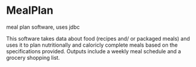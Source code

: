 # MealPlan
meal plan software, uses jdbc

This software takes data about food (recipes and/ or packaged meals) and uses it to plan nutritionally and caloricly complete meals based on the specifications provided.
Outputs include a weekly meal schedule and a grocery shopping list.
